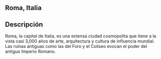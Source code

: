 ## Roma, Italia

## Descripción

Roma, la capital de Italia, es una extensa ciudad cosmopolita que tiene a la vista casi 3,000 años de arte, arquitectura y cultura de influencia mundial. Las ruinas antiguas como las del Foro y el Coliseo evocan el poder del antiguo Imperio Romano. 

